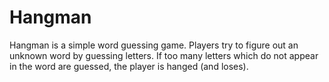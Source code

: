 # Hangman


Hangman is a simple word guessing game. Players try to figure out an unknown word by guessing letters. If too many letters which do not appear in the word are guessed, the player is hanged (and loses).
